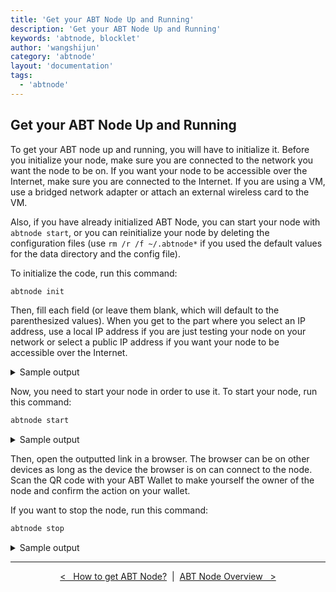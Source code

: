 ```yaml
---
title: 'Get your ABT Node Up and Running'
description: 'Get your ABT Node Up and Running'
keywords: 'abtnode, blocklet'
author: 'wangshijun'
category: 'abtnode'
layout: 'documentation'
tags:
  - 'abtnode'
---
```


## Get your ABT Node Up and Running

To get your ABT node up and running, you will have to initialize it. Before you initialize your node, make sure you are
connected to the network you want the node to be on. If you want your node to be accessible over the Internet, make sure you are connected to the Internet. If you are using a VM, use a bridged network adapter or attach an external wireless card to the VM.

Also, if you have already initialized ABT Node, you can start your node with `abtnode start`, or you can reinitialize
your node by deleting the configuration files (use `rm /r /f ~/.abtnode*` if you used the default values for the data
directory and the config file). 

To initialize the code, run this command:

```bash
abtnode init
```

Then, fill each field (or leave them blank, which will default to the parenthesized values). When you get to the part
where you select an IP address, use a local IP address if you are just testing your node on your network or select a public IP address if you want your node to be accessible over the Internet.

<details>
<summary>Sample output</summary>
<pre><b>ubuntu@ubuntu</b>:<b>~</b>$ abtnode init
✔ Done!
? <b>Please name your Node</b> ABT Node [ubuntu]
? <b>Give a concise description of your node</b> Container of useful blocklets from Arc
Block and its Developer Community
? <b>Where do you want ABT Node to store data?</b> /home/ubuntu/.abtnode
? <b>Which IP do you want your node to serve on?</b> 192.168.2.132
? <b>Which port do you want your node to listen on?</b> 8089
? <b>Where does your Node fetch blocklet from?</b> https://blocklet.arcblock.io
? <b>Where do you want to save config file?</b> /home/ubuntu/.abtnode.yml

✔ ABT Node configuration is successfully generated /home/ubuntu/.abtnode.yml
ℹ Now you can start your ABT Node with the following command
ℹ abtnode start

</pre></details>

Now, you need to start your node in order to use it. To start your node, run this command:

```bash
abtnode start
```

<details>
<summary>Sample output</summary>
<pre>
<b>ubuntu@ubuntu</b>:<b>~</b>$ abtnode start
ℹ Load config from /home/ubuntu/.abtnode.yml
ℹ Node did from config zNKXeSFoNBq1UicRfQqJuWYHpdSgUJHboSim
✔ ABT Node Daemon started successfully: http://192.168.2.132:8089
</pre>
</details>

Then, open the outputted link in a browser. The browser can be on other devices as long as the device the browser is on
can connect to the node. Scan the QR code with your ABT Wallet to make yourself the owner of the node and confirm the action on your wallet.

If you want to stop the node, run this command:

```bash
abtnode stop
```

<details>
<summary>Sample output</summary>
<pre>
<b>ubuntu@ubuntu</b>:<b>~</b>$ abtnode stop
ℹ Load config from /home/ubuntu/.abtnode.yml
ℹ Node did from config zNKXeSFoNBq1UicRfQqJuWYHpdSgUJHboSim
✔ abt-node-daemon is stopped successfully
✔ abt-node-db-hub is stopped successfully
✔ Done!
</pre>
</details>

---

<p align="center" markdown="1">
  <a href="../how-to-get-abtnode">&lt;&nbsp;&nbsp;&nbsp;How to get ABT Node?</a>
  &nbsp;|&nbsp;
  <a href="../abtnode-overview">ABT Node Overview&nbsp;&nbsp;&nbsp;&gt;</a>
</p>
